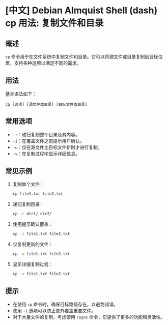 # [中文] Debian Almquist Shell (dash) cp 用法: 复制文件和目录

## 概述
`cp` 命令用于在文件系统中复制文件和目录。它可以将源文件或目录复制到目标位置，支持多种选项以满足不同的需求。

## 用法
基本语法如下：
```
cp [选项] [源文件或目录] [目标文件或目录]
```

## 常用选项
- `-r`：递归复制整个目录及其内容。
- `-i`：在覆盖文件之前提示用户确认。
- `-u`：仅在源文件比目标文件新时才进行复制。
- `-v`：在复制过程中显示详细信息。

## 常见示例
1. 复制单个文件：
   ```sh
   cp file1.txt file2.txt
   ```

2. 递归复制目录：
   ```sh
   cp -r dir1/ dir2/
   ```

3. 使用提示确认覆盖：
   ```sh
   cp -i file1.txt file2.txt
   ```

4. 仅复制更新的文件：
   ```sh
   cp -u file1.txt file2.txt
   ```

5. 显示详细复制过程：
   ```sh
   cp -v file1.txt file2.txt
   ```

## 提示
- 在使用 `cp` 命令时，确保目标路径存在，以避免错误。
- 使用 `-i` 选项可以防止意外覆盖重要文件。
- 对于大量文件的复制，考虑使用 `rsync` 命令，它提供了更多的功能和灵活性。